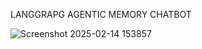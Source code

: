 LANGGRAPG AGENTIC MEMORY CHATBOT

![Screenshot 2025-02-14 153857](https://github.com/user-attachments/assets/d9df271d-b0ee-4ada-92c2-e596db8a2711)
